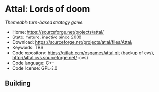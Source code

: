 # Attal: Lords of doom

_Themeable turn-based strategy game._

- Home: https://sourceforge.net/projects/attal/
- State: mature, inactive since 2008
- Download: https://sourceforge.net/projects/attal/files/Attal/
- Keywords: TBS
- Code repository: https://gitlab.com/osgames/attal.git (backup of cvs), http://attal.cvs.sourceforge.net/ (cvs)
- Code language: C++
- Code license: GPL-2.0

## Building

